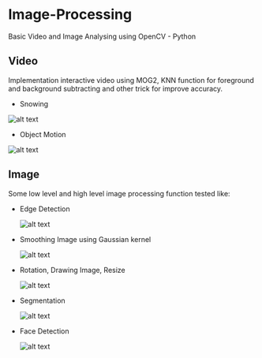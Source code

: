 # Image-Processing
Basic Video and Image Analysing using OpenCV - Python

## Video
Implementation interactive video using MOG2, KNN function for foreground and background subtracting and other trick for improve accuracy.


* Snowing

![alt text](/video/assets/winter.png)

* Object Motion

![alt text](/video/assets/motion.png)


 

## Image
Some low level and high level image processing function tested like:  
* Edge Detection

  ![alt text](./image/out/Edges%20of%20Image.png)
  
* Smoothing Image using Gaussian kernel

  ![alt text](./image/out/Gaussian%20Smoothing.png)
  
* Rotation, Drawing Image, Resize

  ![alt text](./image/out/90_Rotation.png)

* Segmentation 

  ![alt text](./image/out/Segmented_Image.png)
  
* Face Detection

  ![alt text](./image/out/FaceImage.png)
